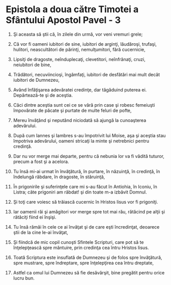# Epistola a doua c&#259;tre Timotei a Sf&#226;ntului Apostol Pavel - 3

1. Şi aceasta să ştii că, în zilele din urmă, vor veni vremuri grele; 

2. Că vor fi oameni iubitori de sine, iubitori de arginţi, lăudăroşi, trufaşi, hulitori, neascultători de părinţi, nemulţumitori, fără cucernicie, 

3. Lipsiţi de dragoste, neînduplecaţi, clevetitori, neînfrânaţi, cruzi, neiubitori de bine, 

4. Trădători, necuviincioşi, îngâmfaţi, iubitori de desfătări mai mult decât iubitori de Dumnezeu, 

5. Având înfăţişarea adevăratei credinţe, dar tăgăduind puterea ei. Depărtează-te şi de aceştia. 

6. Căci dintre aceştia sunt cei ce se vâră prin case şi robesc femeiuşti împovărate de păcate şi purtate de multe feluri de pofte, 

7. Mereu învăţând şi neputând niciodată să ajungă la cunoaşterea adevărului. 

8. După cum Iannes şi Iambres s-au împotrivit lui Moise, aşa şi aceştia stau împotriva adevărului, oameni stricaţi la minte şi netrebnici pentru credinţă. 

9. Dar nu vor merge mai departe, pentru că nebunia lor va fi vădită tuturor, precum a fost şi a acelora. 

10. Tu însă mi-ai urmat în învăţătură, în purtare, în năzuinţă, în credinţă, în îndelungă răbdare, în dragoste, în stăruinţă, 

11. În prigonirile şi suferinţele care mi s-au făcut în Antiohia, în Iconiu, în Listra; câte prigoniri am răbdat! şi din toate m-a izbăvit Domnul. 

12. Şi toţi care voiesc să trăiască cucernic în Hristos Iisus vor fi prigoniţi. 

13. Iar oamenii răi şi amăgitori vor merge spre tot mai rău, rătăcind pe alţii şi rătăciţi fiind ei înşişi. 

14. Tu însă rămâi în cele ce ai învăţat şi de care eşti încredinţat, deoarece ştii de la cine le-ai învăţat, 

15. Şi fiindcă de mic copil cunoşti Sfintele Scripturi, care pot să te înţelepţească spre mântuire, prin credinţa cea întru Hristos Iisus. 

16. Toată Scriptura este insuflată de Dumnezeu şi de folos spre învăţătură, spre mustrare, spre îndreptare, spre înţelepţirea cea întru dreptate, 

17. Astfel ca omul lui Dumnezeu să fie desăvârşit, bine pregătit pentru orice lucru bun. 

